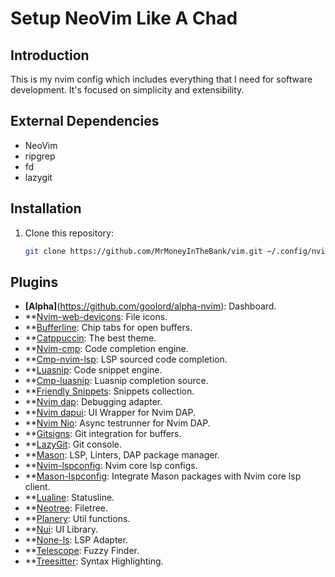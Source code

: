 # Setup NeoVim Like A Chad

## Introduction

This is my nvim config which includes everything that I need for software development. It's focused on simplicity and extensibility.

## External Dependencies

- NeoVim
- ripgrep
- fd
- lazygit

## Installation

1. Clone this repository:

   ```bash
   git clone https://github.com/MrMoneyInTheBank/vim.git ~/.config/nvim
   ```

## Plugins
- **[Alpha]**(https://github.com/goolord/alpha-nvim): Dashboard.
- **[Nvim-web-devicons](https://github.com/nvim-tree/nvim-web-devicons): File icons.
- **[Bufferline](https://github.com/akinsho/bufferline.nvim): Chip tabs for open buffers.
- **[Catppuccin](https://github.com/catppuccin/nvim): The best theme.
- **[Nvim-cmp](https://github.com/hrsh7th/nvim-cmp): Code completion engine.
- **[Cmp-nvim-lsp](https://github.com/hrsh7th/cmp-nvim-lsp): LSP sourced code completion.
- **[Luasnip](https://github.com/L3MON4D3/LuaSnip): Code snippet engine.
- **[Cmp-luasnip](https://github.com/saadparwaiz1/cmp_luasnip): Luasnip completion source.
- **[Friendly Snippets](https://github.com/saadparwaiz1/cmp_luasnip): Snippets collection.
- **[Nvim dap](https://github.com/mfussenegger/nvim-dap): Debugging adapter.
- **[Nvim dapui](https://github.com/rcarriga/nvim-dap-ui): UI Wrapper for Nvim DAP.
- **[Nvim Nio](https://github.com/nvim-neotest/nvim-nio): Async testrunner for Nvim DAP. 
- **[Gitsigns](https://github.com/lewis6991/gitsigns.nvim): Git integration for buffers.
- **[LazyGit](https://github.com/kdheepak/lazygit.nvim): Git console.
- **[Mason](https://github.com/kdheepak/lazygit.nvim): LSP, Linters, DAP package manager.
- **[Nvim-lspconfig](https://github.com/neovim/nvim-lspconfig): Nvim core lsp configs.
- **[Mason-lspconfig](https://github.com/williamboman/mason-lspconfig.nvim?tab=readme-ov-file): Integrate Mason packages with Nvim core lsp client.
- **[Lualine](https://github.com/nvim-lualine/lualine.nvim): Statusline.
- **[Neotree](https://github.com/nvim-neo-tree/neo-tree.nvim): Filetree.
- **[Planery](https://github.com/nvim-lua/plenary.nvim): Util functions.
- **[Nui](https://github.com/MunifTanjim/nui.nvim): UI Library.
- **[None-ls](https://github.com/nvimtools/none-ls.nvim): LSP Adapter.
- **[Telescope](https://github.com/nvim-telescope/telescope.nvim): Fuzzy Finder.
- **[Treesitter](https://github.com/nvim-treesitter/nvim-treesitter): Syntax Highlighting.




